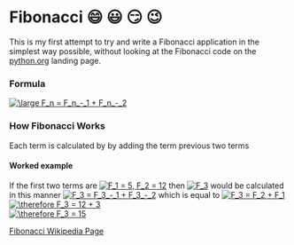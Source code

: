 # Fibonacci :smile: :smiley: :smirk: :wink:
This is my first attempt to try and write a Fibonacci application in the simplest way possible, without looking at the Fibonacci code on
the [python.org](http://www.python.org) landing page. 

### Formula

<a href="https://www.codecogs.com/eqnedit.php?latex=\large&space;F_n&space;=&space;F_n_-_1&space;&plus;&space;F_n_-_2" target="_blank"><img src="https://latex.codecogs.com/gif.latex?\large&space;F_n&space;=&space;F_n_-_1&space;&plus;&space;F_n_-_2" title="\large F_n = F_n_-_1 + F_n_-_2" /></a>

### How Fibonacci Works 
Each term is calculated by by adding the term previous two terms 

#### Worked example
If the first two terms are <a href="https://www.codecogs.com/eqnedit.php?latex=F_1&space;=&space;5,&space;F_2&space;=&space;12" target="_blank"><img src="https://latex.codecogs.com/gif.latex?F_1&space;=&space;5,&space;F_2&space;=&space;12" title="F_1 = 5, F_2 = 12" /></a> then <a href="https://www.codecogs.com/eqnedit.php?latex=F_3" target="_blank"><img src="https://latex.codecogs.com/gif.latex?F_3" title="F_3" /></a> would be calculated in this manner <a href="https://www.codecogs.com/eqnedit.php?latex=F_3&space;=&space;F_3_-_1&space;&plus;&space;F_3_-_2" target="_blank"><img src="https://latex.codecogs.com/gif.latex?F_3&space;=&space;F_3_-_1&space;&plus;&space;F_3_-_2" title="F_3 = F_3_-_1 + F_3_-_2" /></a> which is equal to <a href="https://www.codecogs.com/eqnedit.php?latex=F_3&space;=&space;F_2&space;&plus;&space;F_1" target="_blank"><img src="https://latex.codecogs.com/gif.latex?F_3&space;=&space;F_2&space;&plus;&space;F_1" title="F_3 = F_2 + F_1" /></a>  
<a href="https://www.codecogs.com/eqnedit.php?latex=\therefore&space;F_3&space;=&space;12&space;&plus;&space;3" target="_blank"><img src="https://latex.codecogs.com/gif.latex?\therefore&space;F_3&space;=&space;12&space;&plus;&space;3" title="\therefore F_3 = 12 + 3" /></a><br/>
<a href="https://www.codecogs.com/eqnedit.php?latex=\therefore&space;F_3&space;=&space;15" target="_blank"><img src="https://latex.codecogs.com/gif.latex?\therefore&space;F_3&space;=&space;15" title="\therefore F_3 = 15" /></a>

[Fibonacci Wikipedia Page](https://en.wikipedia.org/wiki/Fibonacci_number)
